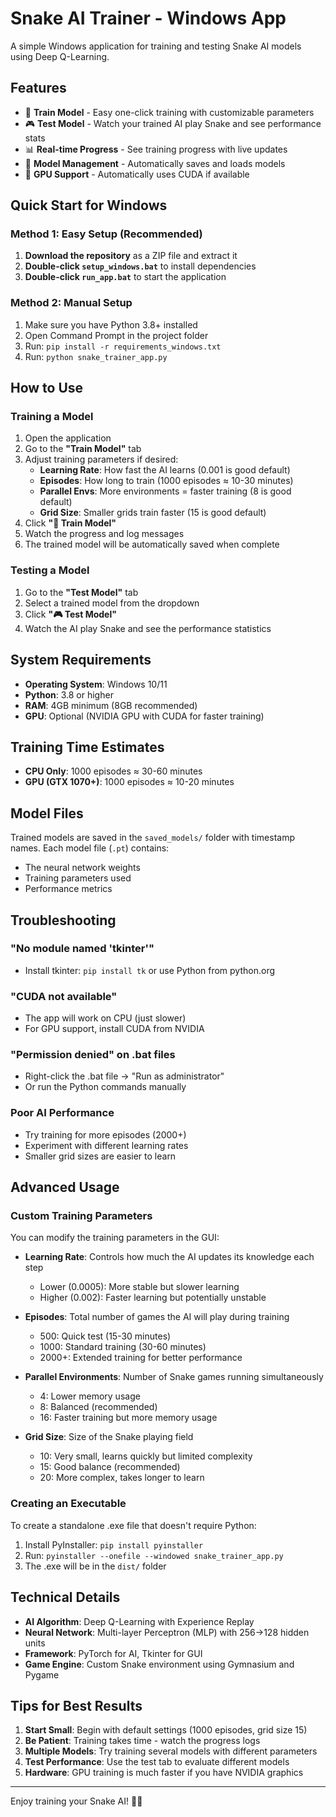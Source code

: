 # Snake AI Trainer - Windows App

A simple Windows application for training and testing Snake AI models using Deep Q-Learning.

## Features

- 🚀 **Train Model** - Easy one-click training with customizable parameters
- 🎮 **Test Model** - Watch your trained AI play Snake and see performance stats
- 📊 **Real-time Progress** - See training progress with live updates
- 💾 **Model Management** - Automatically saves and loads models
- 🎯 **GPU Support** - Automatically uses CUDA if available

## Quick Start for Windows

### Method 1: Easy Setup (Recommended)

1. **Download the repository** as a ZIP file and extract it
2. **Double-click `setup_windows.bat`** to install dependencies
3. **Double-click `run_app.bat`** to start the application

### Method 2: Manual Setup

1. Make sure you have Python 3.8+ installed
2. Open Command Prompt in the project folder
3. Run: `pip install -r requirements_windows.txt`
4. Run: `python snake_trainer_app.py`

## How to Use

### Training a Model

1. Open the application
2. Go to the **"Train Model"** tab
3. Adjust training parameters if desired:
   - **Learning Rate**: How fast the AI learns (0.001 is good default)
   - **Episodes**: How long to train (1000 episodes ≈ 10-30 minutes)
   - **Parallel Envs**: More environments = faster training (8 is good default)
   - **Grid Size**: Smaller grids train faster (15 is good default)
4. Click **"🚀 Train Model"**
5. Watch the progress and log messages
6. The trained model will be automatically saved when complete

### Testing a Model

1. Go to the **"Test Model"** tab
2. Select a trained model from the dropdown
3. Click **"🎮 Test Model"**
4. Watch the AI play Snake and see the performance statistics

## System Requirements

- **Operating System**: Windows 10/11
- **Python**: 3.8 or higher
- **RAM**: 4GB minimum (8GB recommended)
- **GPU**: Optional (NVIDIA GPU with CUDA for faster training)

## Training Time Estimates

- **CPU Only**: 1000 episodes ≈ 30-60 minutes
- **GPU (GTX 1070+)**: 1000 episodes ≈ 10-20 minutes

## Model Files

Trained models are saved in the `saved_models/` folder with timestamp names.
Each model file (`.pt`) contains:
- The neural network weights
- Training parameters used
- Performance metrics

## Troubleshooting

### "No module named 'tkinter'"
- Install tkinter: `pip install tk` or use Python from python.org

### "CUDA not available"
- The app will work on CPU (just slower)
- For GPU support, install CUDA from NVIDIA

### "Permission denied" on .bat files
- Right-click the .bat file → "Run as administrator"
- Or run the Python commands manually

### Poor AI Performance
- Try training for more episodes (2000+)
- Experiment with different learning rates
- Smaller grid sizes are easier to learn

## Advanced Usage

### Custom Training Parameters

You can modify the training parameters in the GUI:

- **Learning Rate**: Controls how much the AI updates its knowledge each step
  - Lower (0.0005): More stable but slower learning
  - Higher (0.002): Faster learning but potentially unstable

- **Episodes**: Total number of games the AI will play during training
  - 500: Quick test (15-30 minutes)
  - 1000: Standard training (30-60 minutes)
  - 2000+: Extended training for better performance

- **Parallel Environments**: Number of Snake games running simultaneously
  - 4: Lower memory usage
  - 8: Balanced (recommended)
  - 16: Faster training but more memory usage

- **Grid Size**: Size of the Snake playing field
  - 10: Very small, learns quickly but limited complexity
  - 15: Good balance (recommended)
  - 20: More complex, takes longer to learn

### Creating an Executable

To create a standalone .exe file that doesn't require Python:

1. Install PyInstaller: `pip install pyinstaller`
2. Run: `pyinstaller --onefile --windowed snake_trainer_app.py`
3. The .exe will be in the `dist/` folder

## Technical Details

- **AI Algorithm**: Deep Q-Learning with Experience Replay
- **Neural Network**: Multi-layer Perceptron (MLP) with 256→128 hidden units
- **Framework**: PyTorch for AI, Tkinter for GUI
- **Game Engine**: Custom Snake environment using Gymnasium and Pygame

## Tips for Best Results

1. **Start Small**: Begin with default settings (1000 episodes, grid size 15)
2. **Be Patient**: Training takes time - watch the progress logs
3. **Multiple Models**: Try training several models with different parameters
4. **Test Performance**: Use the test tab to evaluate different models
5. **Hardware**: GPU training is much faster if you have NVIDIA graphics

---

Enjoy training your Snake AI! 🐍🤖